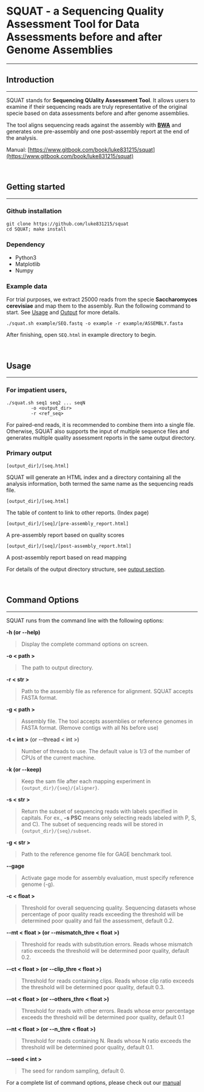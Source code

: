 # SQUAT - a Sequencing Quality Assessment Tool for Data Assessments before and after Genome Assemblies
---

## Introduction
---

SQUAT stands for **Sequencing QUality Assessment Tool**. It allows users to examine if their sequencing reads are truly representative of the original specie based on data assessments before and after genome assemblies. 

The tool aligns sequencing reads against the assembly with **[BWA](http://bio-bwa.sourceforge.net/)** and generates one pre-assembly and one post-assembly report at the end of the analysis.

Manual: [https://www.gitbook.com/book/luke831215/squat](https://www.gitbook.com/book/luke831215/squat)

<br>

## Getting started
---

### Github installation

	git clone https://github.com/luke831215/squat
	cd SQUAT; make install

### Dependency
- Python3
- Matplotlib
- Numpy

### Example data

For trial purposes, we extract 25000 reads from the specie **Saccharomyces cerevisiae** and map them to the assembly. Run the following command to start. See [Usage](usage.md) and [Output](output.md) for more details.

	./squat.sh example/SEQ.fastq -o example -r example/ASSEMBLY.fasta

After finishing, open `SEQ.html` in example directory to begin.

<br>

## Usage
---
### For impatient users,

	./squat.sh seq1 seq2 ... seqN
			 -o <output_dir>  
			 -r <ref_seq> 

For paired-end reads, it is recommended to combine them into a single file. Otherwise, SQUAT also supports the input of multiple sequence files and generates multiple quality assessment reports in the same output directory.

### Primary output
`[output_dir]/[seq.html]`

SQUAT will generate an HTML index and a directory containing all the analysis information, both termed the same name as the sequencing reads file.

`[output_dir]/[seq.html]`

The table of content to link to other reports. (Index page)

`[output_dir]/[seq]/[pre-assembly_report.html]`

A pre-assembly report based on quality scores

`[output_dir]/[seq]/[post-assembly_report.html]`

A post-assembly report based on read mapping

For details of the output directory structure, see [output section](output.md).

<br>

## Command Options
---

SQUAT runs from the command line with the following options:  

**-h (or --help)**
> Display the complete command options on screen.

**-o < path >**
> The path to output directory.

**-r < str >**
>Path to the assembly file as reference for alignment. SQUAT accepts FASTA format.

**-g < path >**
>Assembly file. The tool accepts assemblies or reference genomes in FASTA format. (Remove contigs with all Ns before use)

**-t < int >** (or --thread < int >)  
>Number of threads to use. The default value is 1/3 of the number of CPUs of the current machine.

**-k (or --keep)**
>Keep the sam file after each mapping experiment in `{output_dir}/{seq}/{aligner}`.

**-s < str >**
>Return the subset of sequencing reads with labels specified in capitals. For ex., **-s PSC** means only selecting reads labeled with P, S, and C). The subset of sequencing reads will be stored in `{output_dir}/{seq}/subset`.
    
**-g < str >**
> Path to the reference genome file for GAGE benchmark tool.

**--gage**
>Activate gage mode for assembly evaluation, must specify reference genome (-g).

**-c < float >**
> Threshold for overall sequencing quality. Sequencing datasets whose percentage of poor quality reads exceeding the threshold will be determined poor quality and fail the assessment, default 0.2.

**--mt < float > (or --mismatch_thre < float >)**
> Threshold for reads with substitution errors. Reads whose mismatch ratio exceeds the threshold will be determined poor quality, default 0.2.

**--ct < float > (or --clip_thre < float >)**
> Threshold for reads containing clips. Reads whose clip ratio exceeds the threshold will be determined poor quality, default 0.3.

**--ot < float > (or --others_thre < float >)**
> Threshold for reads with other errors. Reads whose error percentage exceeds the threshold will be determined poor quality, default 0.1

**--nt < float > (or --n_thre < float >)**
> Threshold for reads containing N. Reads whose N ratio exceeds the threshold will be determined  poor quality, default 0.1.

**--seed < int >**
> The seed for random sampling, default 0.	

For a complete list of command options, please check out our [manual](https://www.gitbook.com/book/luke831215/squat)


